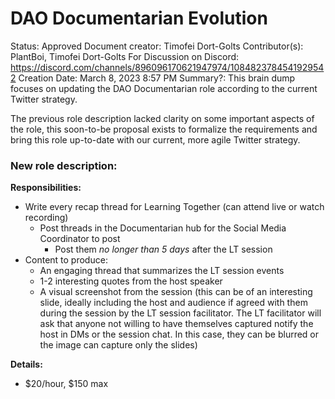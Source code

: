 # DAO Documentarian Evolution

Status: Approved
Document creator: Timofei Dort-Golts
Contributor(s): PlantBoi, Timofei Dort-Golts
For Discussion on Discord: https://discord.com/channels/896096170621947974/1084823784541929542
Creation Date: March 8, 2023 8:57 PM
Summary?: This brain dump focuses on updating the DAO Documentarian role according to the current Twitter strategy.

The previous role description lacked clarity on some important aspects of the role, this soon-to-be proposal exists to formalize the requirements and bring this role up-to-date with our current, more agile Twitter strategy.

### **New role description:**

**Responsibilities:**

- Write every recap thread for Learning Together (can attend live or watch recording)
    - Post threads in the Documentarian hub for the Social Media Coordinator to post
        - Post them *no longer than 5 days* after the LT session
- Content to produce:
    - An engaging thread that summarizes the LT session events
    - 1-2 interesting quotes from the host speaker
    - A visual screenshot from the session (this can be of an interesting slide, ideally including the host and audience if agreed with them during the session by the LT session facilitator. The LT facilitator will ask that anyone not willing to have themselves captured notify the host in DMs or the session chat. In this case, they can be blurred or the image can capture only the slides)

**Details:**

- $20/hour, $150 max